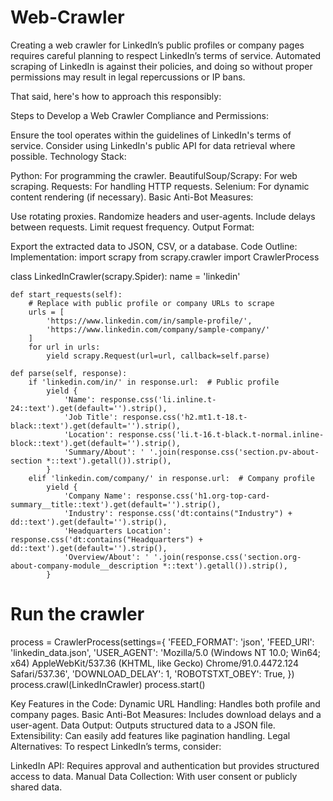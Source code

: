 # Web-Crawler
Creating a web crawler for LinkedIn’s public profiles or company pages requires careful planning to respect LinkedIn’s terms of service. Automated scraping of LinkedIn is against their policies, and doing so without proper permissions may result in legal repercussions or IP bans.

That said, here's how to approach this responsibly:

Steps to Develop a Web Crawler
Compliance and Permissions:

Ensure the tool operates within the guidelines of LinkedIn's terms of service.
Consider using LinkedIn's public API for data retrieval where possible.
Technology Stack:

Python: For programming the crawler.
BeautifulSoup/Scrapy: For web scraping.
Requests: For handling HTTP requests.
Selenium: For dynamic content rendering (if necessary).
Basic Anti-Bot Measures:

Use rotating proxies.
Randomize headers and user-agents.
Include delays between requests.
Limit request frequency.
Output Format:

Export the extracted data to JSON, CSV, or a database.
Code Outline:
Implementation:
import scrapy
from scrapy.crawler import CrawlerProcess

class LinkedInCrawler(scrapy.Spider):
    name = 'linkedin'
    
    def start_requests(self):
        # Replace with public profile or company URLs to scrape
        urls = [
            'https://www.linkedin.com/in/sample-profile/',
            'https://www.linkedin.com/company/sample-company/'
        ]
        for url in urls:
            yield scrapy.Request(url=url, callback=self.parse)
    
    def parse(self, response):
        if 'linkedin.com/in/' in response.url:  # Public profile
            yield {
                'Name': response.css('li.inline.t-24::text').get(default='').strip(),
                'Job Title': response.css('h2.mt1.t-18.t-black::text').get(default='').strip(),
                'Location': response.css('li.t-16.t-black.t-normal.inline-block::text').get(default='').strip(),
                'Summary/About': ' '.join(response.css('section.pv-about-section *::text').getall()).strip(),
            }
        elif 'linkedin.com/company/' in response.url:  # Company profile
            yield {
                'Company Name': response.css('h1.org-top-card-summary__title::text').get(default='').strip(),
                'Industry': response.css('dt:contains("Industry") + dd::text').get(default='').strip(),
                'Headquarters Location': response.css('dt:contains("Headquarters") + dd::text').get(default='').strip(),
                'Overview/About': ' '.join(response.css('section.org-about-company-module__description *::text').getall()).strip(),
            }

# Run the crawler
process = CrawlerProcess(settings={
    'FEED_FORMAT': 'json',
    'FEED_URI': 'linkedin_data.json',
    'USER_AGENT': 'Mozilla/5.0 (Windows NT 10.0; Win64; x64) AppleWebKit/537.36 (KHTML, like Gecko) Chrome/91.0.4472.124 Safari/537.36',
    'DOWNLOAD_DELAY': 1,
    'ROBOTSTXT_OBEY': True,
})
process.crawl(LinkedInCrawler)
process.start()


Key Features in the Code:
Dynamic URL Handling: Handles both profile and company pages.
Basic Anti-Bot Measures: Includes download delays and a user-agent.
Data Output: Outputs structured data to a JSON file.
Extensibility: Can easily add features like pagination handling.
Legal Alternatives:
To respect LinkedIn’s terms, consider:

LinkedIn API: Requires approval and authentication but provides structured access to data.
Manual Data Collection: With user consent or publicly shared data.

